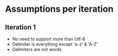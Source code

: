 # Assumptions per iteration

## Iteration 1

* No need to support more than Utf-8
* Delimiter is everything except 'a-z' & 'A-Z'
* Delimiters are not words
